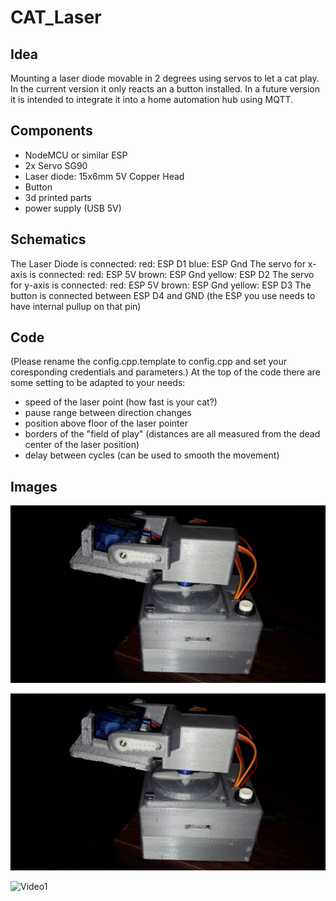 # CAT_Laser

## Idea
Mounting a laser diode movable in 2 degrees using servos to let a cat play. In the current version it only reacts an a button installed. In a future version it is intended to integrate it into a home automation hub using MQTT.

## Components
- NodeMCU or similar ESP
- 2x Servo SG90
- Laser diode: 15x6mm 5V Copper Head
- Button
- 3d printed parts
- power supply (USB 5V)

## Schematics
The Laser Diode is connected:
red: ESP D1
blue: ESP Gnd
The servo for x-axis is connected:
red: ESP 5V
brown: ESP Gnd
yellow: ESP D2
The servo for y-axis is connected:
red: ESP 5V
brown: ESP Gnd
yellow: ESP D3
The button is connected between ESP D4 and GND (the ESP you use needs to have internal pullup on that pin)

## Code
(Please rename the config.cpp.template to config.cpp and set your coresponding credentials and parameters.)
At the top of the code there are some setting to be adapted to your needs:
- speed of the laser point (how fast is your cat?)
- pause range between direction changes
- position above floor of the laser pointer
- borders of the "field of play" (distances are all measured from the dead center of the laser position)
- delay between cycles (can be used to smooth the movement)

## Images
![Image1](/images/image1.jpg)

![Image2](/images/image1.jpg)

![Video1](/images/video1.jpg)
